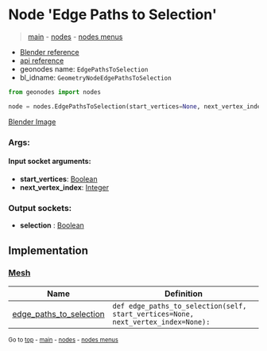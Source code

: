# Node 'Edge Paths to Selection'

> [main](../structure.md) - [nodes](nodes.md) - [nodes menus](nodes_menus.md)

- [Blender reference](https://docs.blender.org/manual/en/latest/modeling/geometry_nodes/mesh/edge_paths_to_selection.html)
- [api reference](https://docs.blender.org/api/current/bpy.types.GeometryNodeEdgePathsToSelection.html)
- geonodes name: `EdgePathsToSelection`
- bl_idname: `GeometryNodeEdgePathsToSelection`

```python
from geonodes import nodes

node = nodes.EdgePathsToSelection(start_vertices=None, next_vertex_index=None)
```

[Blender Image](self.node_image_ref)

### Args:

#### Input socket arguments:

- **start_vertices**: [Boolean](Boolean.md)
- **next_vertex_index**: [Integer](Integer.md)

### Output sockets:

- **selection** : [Boolean](Boolean.md)

## Implementation

### [Mesh](Mesh.md)

| Name | Definition |
|------|------------|
 | [edge_paths_to_selection](Mesh.md#edge_paths_to_selection) | `def edge_paths_to_selection(self, start_vertices=None, next_vertex_index=None):` |

<sub>Go to [top](#node-Edge-Paths-to-Selection) - [main](../structure.md) - [nodes](nodes.md) - [nodes menus](nodes_menus.md)</sub>


